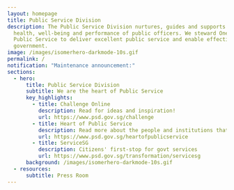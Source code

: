 ```yaml
---
layout: homepage
title: Public Service Division
description: The Public Service Division nurtures, guides and supports the
  health, well-being and performance of public officers. We steward One Trusted
  Public Service to deliver excellent public service and enable effective
  government.
image: /images/isomerhero-darkmode-10s.gif
permalink: /
notification: "Maintenance announcement:"
sections:
  - hero:
      title: Public Service Division
      subtitle: We are the heart of Public Service
      key_highlights:
        - title: Challenge Online
          description: Read for ideas and inspiration!
          url: https://www.psd.gov.sg/challenge
        - title: Heart of Public Service
          description: Read more about the people and institutions that make us
          url: https://www.psd.gov.sg/heartofpublicservice
        - title: ServiceSG
          description: Citizens' first-stop for govt services
          url: https://www.psd.gov.sg/transformation/servicesg
      background: /images/isomerhero-darkmode-10s.gif
  - resources:
      subtitle: Press Room
---
```

